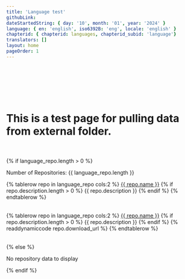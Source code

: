 ```yaml
---
title: 'Language test'
githubLink:
dateStartedString: { day: '10', month: '01', year: '2024' }
language: { en: 'english', iso6392B: 'eng', locale: 'english' }
chapterid: { chapterid: languages, chapterid_subid: 'language'}
translators: []
layout: home
pageOrder: 1
---
```

<br>
<br>
<br>
<br>
<br>

<h1>
This is a test page for pulling data from external folder.
</h1>
<br>
<br>
{% if language_repo.length > 0 %}
  <p>Number of Repositories: {{ language_repo.length }}</p>
  <table>
    {% tablerow repo in language_repo cols:2 %}
      <a href="{{ repo.download_url }}" target="_blank">{{ repo.name }}</a>
      {% if repo.description.length > 0 %}
        {{ repo.description }}
      {% endif %}    
    {% endtablerow %}
  </table>  
  <table>
    {% tablerow repo in language_repo cols:2 %}
      <a href="{{ repo.download_url }}" target="_blank">{{ repo.name }}</a>
      {% if repo.description.length > 0 %}
        {{ repo.description }}
      {% endif %}    
        {% readdynamiccode repo.download_url %}
    {% endtablerow %}
  </table>  

{% else %}
    <p>No repository data to display</p>
{% endif %}